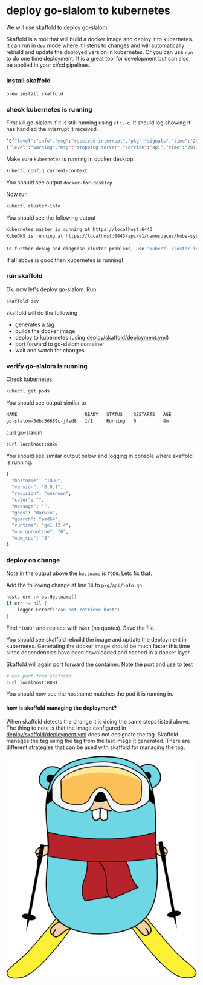 # deploy go-slalom to kubernetes

We will use skaffold to deploy go-slalom. 

Skaffold is a tool that will build a docker image and deploy it to kubernetes. It can run in `dev` mode where it 
listens to changes and will automatically rebuild and update the deployed version in kubernetes. Or you can use `run`
to do one time deployment. It is a great tool for development but can also be applied in your ci/cd pipelines.

### install skaffold

```bash
brew install skaffold
```

### check kubernetes is running
First kill go-slalom if it is still running using `ctrl-c`. It should log showing it has handled the interrupt it received.
```bash
^C{"level":"info","msg":"received interrupt","pkg":"signals","time":"2019-05-09T13:27:32-07:00"}
{"level":"warning","msg":"stopping server","service":"api","time":"2019-05-09T13:27:32-07:00"}
```

Make sure `kubernetes` is running in docker desktop.
```bash
kubectl config current-context
```

You should see output `docker-for-desktop`

Now run 
```bash
kubectl cluster-info
```

You should see the following output 
```bash
Kubernetes master is running at https://localhost:6443
KubeDNS is running at https://localhost:6443/api/v1/namespaces/kube-system/services/kube-dns:dns/proxy

To further debug and diagnose cluster problems, use 'kubectl cluster-info dump'.
```

If all above is good then kubernetes is running!

### run skaffold

Ok, now let's deploy go-slalom. Run
```bash
skaffold dev
```

skaffold will do the following

- generates a tag
- builds the docker image
- deploy to kubernetes (using [deploy/skaffold/deployment.yml](../deploy/skaffold/deployment.yaml))
- port forward to go-slalom container
- wait and watch for changes

### verify go-slalom is running

Check kubernetes
```bash
kubectl get pods
```

You should see output similar to
```bash
NAME                         READY   STATUS    RESTARTS   AGE
go-slalom-5dbc56689c-jfsd8   1/1     Running   0          4m
```

curl go-slalom
```bash
curl localhost:8080
```

You should see similar output below and logging in console where skaffold is running.
```bash
{
  "hostname": "TODO",
  "version": "0.0.1",
  "revision": "unknown",
  "color": "",
  "message": "",
  "goos": "darwin",
  "goarch": "amd64",
  "runtime": "go1.12.4",
  "num_goroutine": "6",
  "num_cpu": "8"
}
```

### deploy on change

Note in the output above the `hostname` is `TODO`. Lets fix that.

Add the following change at line 14 to `pkg/api/info.go`

```go
host, err := os.Hostname()
if err != nil {
    logger.Errorf("can not retrieve host")
}
```

Find `"TODO"` and replace with `host` (no quotes). Save the file.

You should see skaffold rebuild the image and update the deployment in kubernetes. Generating the docker image should be
much faster this time since dependencies have been downloaded and cached in a docker layer.

Skaffold will again port forward the container. Note the port and use to test

```bash
# use port from skaffold
curl localhost:8081
```

You should now see the hostname matches the pod it is running in.

#### how is skaffold managing the deployment?

When skaffold detects the change it is doing the same steps listed above. The thing to note is that the image configured in
[deploy/skaffold/deployment.yml](../deploy/skaffold/deployment.yaml) does not designate the tag. Skaffold manages the tag
using the tag from the last image it generated. There are different strategies that can be used with skaffold for managing
the tag.

![slalom-gopher](images/gopherski.png)

